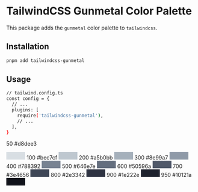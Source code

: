 # TailwindCSS Gunmetal Color Palette

This package adds the `gunmetal` color palette to `tailwindcss`.

## Installation

```sh
pnpm add tailwindcss-gunmetal
```

## Usage

```sh
// tailwind.config.ts
const config = {
  // ...
  plugins: [
    require('tailwindcss-gunmetal'),
    // ...
  ],
}
```

<!-- prettier-ignore -->
50  #d8dee3 <div style="background-color:#d8dee3;width:50px;height:20px;display:inline-block;"></div>
100 #bec7cf <div style="background-color:#bec7cf;width:50px;height:20px;display:inline-block;"></div>
200 #a5b0bb <div style="background-color:#a5b0bb;width:50px;height:20px;display:inline-block;"></div>
300 #8e99a7 <div style="background-color:#8e99a7;width:50px;height:20px;display:inline-block;"></div>
400 #788392 <div style="background-color:#788392;width:50px;height:20px;display:inline-block;"></div>
500 #646e7e <div style="background-color:#646e7e;width:50px;height:20px;display:inline-block;"></div>
600 #50596a <div style="background-color:#50596a;width:50px;height:20px;display:inline-block;"></div>
700 #3e4656 <div style="background-color:#3e4656;width:50px;height:20px;display:inline-block;"></div>
800 #2e3342 <div style="background-color:#2e3342;width:50px;height:20px;display:inline-block;"></div>
900 #1e222e <div style="background-color:#1e222e;width:50px;height:20px;display:inline-block;"></div>
950 #10121a <div style="background-color:#10121a;width:50px;height:20px;display:inline-block;"></div>
